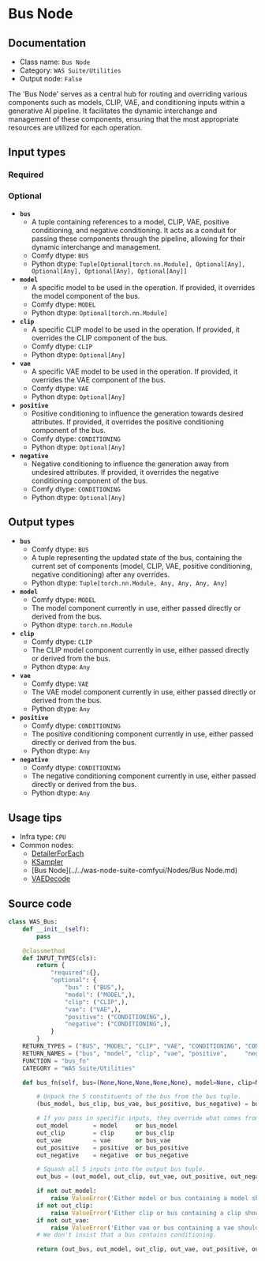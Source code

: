 # Bus Node
## Documentation
- Class name: `Bus Node`
- Category: `WAS Suite/Utilities`
- Output node: `False`

The 'Bus Node' serves as a central hub for routing and overriding various components such as models, CLIP, VAE, and conditioning inputs within a generative AI pipeline. It facilitates the dynamic interchange and management of these components, ensuring that the most appropriate resources are utilized for each operation.
## Input types
### Required
### Optional
- **`bus`**
    - A tuple containing references to a model, CLIP, VAE, positive conditioning, and negative conditioning. It acts as a conduit for passing these components through the pipeline, allowing for their dynamic interchange and management.
    - Comfy dtype: `BUS`
    - Python dtype: `Tuple[Optional[torch.nn.Module], Optional[Any], Optional[Any], Optional[Any], Optional[Any]]`
- **`model`**
    - A specific model to be used in the operation. If provided, it overrides the model component of the bus.
    - Comfy dtype: `MODEL`
    - Python dtype: `Optional[torch.nn.Module]`
- **`clip`**
    - A specific CLIP model to be used in the operation. If provided, it overrides the CLIP component of the bus.
    - Comfy dtype: `CLIP`
    - Python dtype: `Optional[Any]`
- **`vae`**
    - A specific VAE model to be used in the operation. If provided, it overrides the VAE component of the bus.
    - Comfy dtype: `VAE`
    - Python dtype: `Optional[Any]`
- **`positive`**
    - Positive conditioning to influence the generation towards desired attributes. If provided, it overrides the positive conditioning component of the bus.
    - Comfy dtype: `CONDITIONING`
    - Python dtype: `Optional[Any]`
- **`negative`**
    - Negative conditioning to influence the generation away from undesired attributes. If provided, it overrides the negative conditioning component of the bus.
    - Comfy dtype: `CONDITIONING`
    - Python dtype: `Optional[Any]`
## Output types
- **`bus`**
    - Comfy dtype: `BUS`
    - A tuple representing the updated state of the bus, containing the current set of components (model, CLIP, VAE, positive conditioning, negative conditioning) after any overrides.
    - Python dtype: `Tuple[torch.nn.Module, Any, Any, Any, Any]`
- **`model`**
    - Comfy dtype: `MODEL`
    - The model component currently in use, either passed directly or derived from the bus.
    - Python dtype: `torch.nn.Module`
- **`clip`**
    - Comfy dtype: `CLIP`
    - The CLIP model component currently in use, either passed directly or derived from the bus.
    - Python dtype: `Any`
- **`vae`**
    - Comfy dtype: `VAE`
    - The VAE model component currently in use, either passed directly or derived from the bus.
    - Python dtype: `Any`
- **`positive`**
    - Comfy dtype: `CONDITIONING`
    - The positive conditioning component currently in use, either passed directly or derived from the bus.
    - Python dtype: `Any`
- **`negative`**
    - Comfy dtype: `CONDITIONING`
    - The negative conditioning component currently in use, either passed directly or derived from the bus.
    - Python dtype: `Any`
## Usage tips
- Infra type: `CPU`
- Common nodes:
    - [DetailerForEach](../../ComfyUI-Impact-Pack/Nodes/DetailerForEach.md)
    - [KSampler](../../Comfy/Nodes/KSampler.md)
    - [Bus Node](../../was-node-suite-comfyui/Nodes/Bus Node.md)
    - [VAEDecode](../../Comfy/Nodes/VAEDecode.md)



## Source code
```python
class WAS_Bus:
    def __init__(self):
        pass

    @classmethod
    def INPUT_TYPES(cls):
        return {
            "required":{},
            "optional": {
                "bus" : ("BUS",),
                "model": ("MODEL",),
                "clip": ("CLIP",),
                "vae": ("VAE",),
                "positive": ("CONDITIONING",),
                "negative": ("CONDITIONING",),
            }
        }
    RETURN_TYPES = ("BUS", "MODEL", "CLIP", "VAE", "CONDITIONING", "CONDITIONING",)
    RETURN_NAMES = ("bus", "model", "clip", "vae", "positive",     "negative")
    FUNCTION = "bus_fn"
    CATEGORY = "WAS Suite/Utilities"

    def bus_fn(self, bus=(None,None,None,None,None), model=None, clip=None, vae=None, positive=None, negative=None):

        # Unpack the 5 constituents of the bus from the bus tuple.
        (bus_model, bus_clip, bus_vae, bus_positive, bus_negative) = bus

        # If you pass in specific inputs, they override what comes from the bus.
        out_model       = model     or bus_model
        out_clip        = clip      or bus_clip
        out_vae         = vae       or bus_vae
        out_positive    = positive  or bus_positive
        out_negative    = negative  or bus_negative

        # Squash all 5 inputs into the output bus tuple.
        out_bus = (out_model, out_clip, out_vae, out_positive, out_negative)

        if not out_model:
            raise ValueError('Either model or bus containing a model should be supplied')
        if not out_clip:
            raise ValueError('Either clip or bus containing a clip should be supplied')
        if not out_vae:
            raise ValueError('Either vae or bus containing a vae should be supplied')
        # We don't insist that a bus contains conditioning.

        return (out_bus, out_model, out_clip, out_vae, out_positive, out_negative)

```
